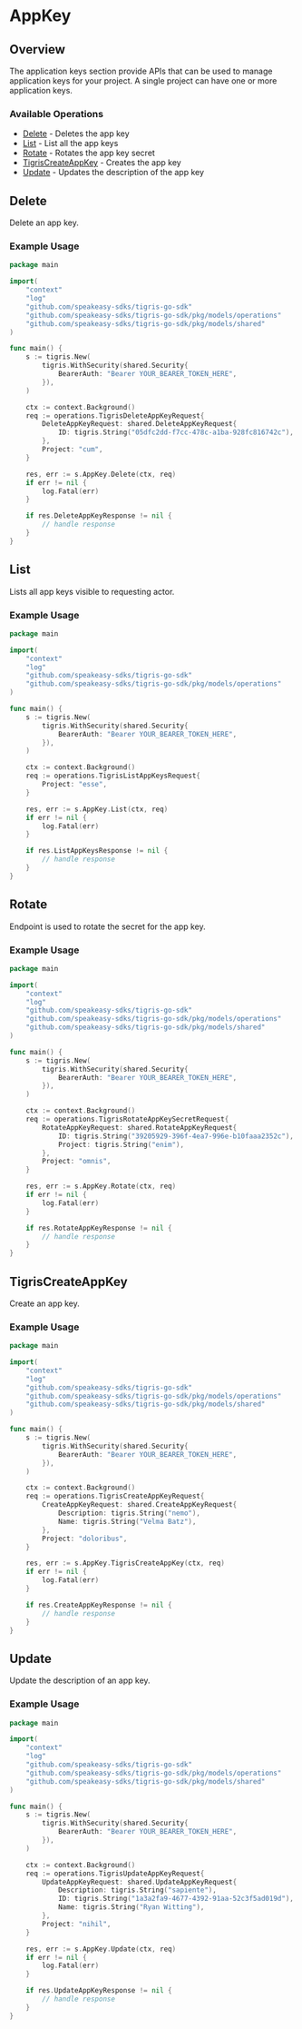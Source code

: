# AppKey

## Overview

The application keys section provide APIs that can be used to manage application keys for your project. A single project can have one or more application keys.

### Available Operations

* [Delete](#delete) - Deletes the app key
* [List](#list) - List all the app keys
* [Rotate](#rotate) - Rotates the app key secret
* [TigrisCreateAppKey](#tigriscreateappkey) - Creates the app key
* [Update](#update) - Updates the description of the app key

## Delete

Delete an app key.

### Example Usage

```go
package main

import(
	"context"
	"log"
	"github.com/speakeasy-sdks/tigris-go-sdk"
	"github.com/speakeasy-sdks/tigris-go-sdk/pkg/models/operations"
	"github.com/speakeasy-sdks/tigris-go-sdk/pkg/models/shared"
)

func main() {
    s := tigris.New(
        tigris.WithSecurity(shared.Security{
            BearerAuth: "Bearer YOUR_BEARER_TOKEN_HERE",
        }),
    )

    ctx := context.Background()    
    req := operations.TigrisDeleteAppKeyRequest{
        DeleteAppKeyRequest: shared.DeleteAppKeyRequest{
            ID: tigris.String("05dfc2dd-f7cc-478c-a1ba-928fc816742c"),
        },
        Project: "cum",
    }

    res, err := s.AppKey.Delete(ctx, req)
    if err != nil {
        log.Fatal(err)
    }

    if res.DeleteAppKeyResponse != nil {
        // handle response
    }
}
```

## List

Lists all app keys visible to requesting actor.

### Example Usage

```go
package main

import(
	"context"
	"log"
	"github.com/speakeasy-sdks/tigris-go-sdk"
	"github.com/speakeasy-sdks/tigris-go-sdk/pkg/models/operations"
)

func main() {
    s := tigris.New(
        tigris.WithSecurity(shared.Security{
            BearerAuth: "Bearer YOUR_BEARER_TOKEN_HERE",
        }),
    )

    ctx := context.Background()    
    req := operations.TigrisListAppKeysRequest{
        Project: "esse",
    }

    res, err := s.AppKey.List(ctx, req)
    if err != nil {
        log.Fatal(err)
    }

    if res.ListAppKeysResponse != nil {
        // handle response
    }
}
```

## Rotate

Endpoint is used to rotate the secret for the app key.

### Example Usage

```go
package main

import(
	"context"
	"log"
	"github.com/speakeasy-sdks/tigris-go-sdk"
	"github.com/speakeasy-sdks/tigris-go-sdk/pkg/models/operations"
	"github.com/speakeasy-sdks/tigris-go-sdk/pkg/models/shared"
)

func main() {
    s := tigris.New(
        tigris.WithSecurity(shared.Security{
            BearerAuth: "Bearer YOUR_BEARER_TOKEN_HERE",
        }),
    )

    ctx := context.Background()    
    req := operations.TigrisRotateAppKeySecretRequest{
        RotateAppKeyRequest: shared.RotateAppKeyRequest{
            ID: tigris.String("39205929-396f-4ea7-996e-b10faaa2352c"),
            Project: tigris.String("enim"),
        },
        Project: "omnis",
    }

    res, err := s.AppKey.Rotate(ctx, req)
    if err != nil {
        log.Fatal(err)
    }

    if res.RotateAppKeyResponse != nil {
        // handle response
    }
}
```

## TigrisCreateAppKey

Create an app key.

### Example Usage

```go
package main

import(
	"context"
	"log"
	"github.com/speakeasy-sdks/tigris-go-sdk"
	"github.com/speakeasy-sdks/tigris-go-sdk/pkg/models/operations"
	"github.com/speakeasy-sdks/tigris-go-sdk/pkg/models/shared"
)

func main() {
    s := tigris.New(
        tigris.WithSecurity(shared.Security{
            BearerAuth: "Bearer YOUR_BEARER_TOKEN_HERE",
        }),
    )

    ctx := context.Background()    
    req := operations.TigrisCreateAppKeyRequest{
        CreateAppKeyRequest: shared.CreateAppKeyRequest{
            Description: tigris.String("nemo"),
            Name: tigris.String("Velma Batz"),
        },
        Project: "doloribus",
    }

    res, err := s.AppKey.TigrisCreateAppKey(ctx, req)
    if err != nil {
        log.Fatal(err)
    }

    if res.CreateAppKeyResponse != nil {
        // handle response
    }
}
```

## Update

Update the description of an app key.

### Example Usage

```go
package main

import(
	"context"
	"log"
	"github.com/speakeasy-sdks/tigris-go-sdk"
	"github.com/speakeasy-sdks/tigris-go-sdk/pkg/models/operations"
	"github.com/speakeasy-sdks/tigris-go-sdk/pkg/models/shared"
)

func main() {
    s := tigris.New(
        tigris.WithSecurity(shared.Security{
            BearerAuth: "Bearer YOUR_BEARER_TOKEN_HERE",
        }),
    )

    ctx := context.Background()    
    req := operations.TigrisUpdateAppKeyRequest{
        UpdateAppKeyRequest: shared.UpdateAppKeyRequest{
            Description: tigris.String("sapiente"),
            ID: tigris.String("1a3a2fa9-4677-4392-91aa-52c3f5ad019d"),
            Name: tigris.String("Ryan Witting"),
        },
        Project: "nihil",
    }

    res, err := s.AppKey.Update(ctx, req)
    if err != nil {
        log.Fatal(err)
    }

    if res.UpdateAppKeyResponse != nil {
        // handle response
    }
}
```

